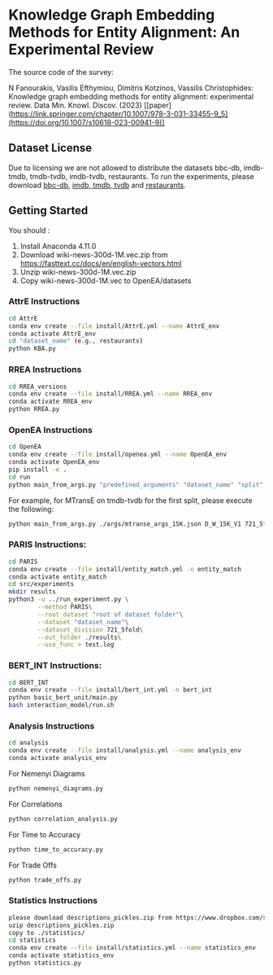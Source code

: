 # Knowledge Graph Embedding Methods for Entity Alignment: An Experimental Review

The source code of the survey:

N Fanourakis, Vasilis Efthymiou, Dimitris Kotzinos, Vassilis Christophides:
Knowledge graph embedding methods for entity alignment: experimental review. Data Min. Knowl. Discov. (2023)
[[paper](https://link.springer.com/chapter/10.1007/978-3-031-33455-9_5](https://doi.org/10.1007/s10618-023-00941-9)]

## Dataset License

Due to licensing we are not allowed to distribute the datasets bbc-db, imdb-tmdb, tmdb-tvdb, imdb-tvdb, restaurants.
To run the experiments, please download [bbc-db](https://www.csd.uoc.gr/~vefthym/minoanER/datasets.html), [imdb, tmdb, tvdb](https://github.com/ScaDS/MovieGraphBenchmark) and [restaurants](http://oaei.ontologymatching.org/2010/im/).

## Getting Started

You should :
1. Install Anaconda 4.11.0
2. Download wiki-news-300d-1M.vec.zip from https://fasttext.cc/docs/en/english-vectors.html
3. Unzip wiki-news-300d-1M.vec.zip
4. Copy wiki-news-300d-1M.vec to OpenEA/datasets

### AttrE Instructions
```bash
cd AttrE
conda env create --file install/AttrE.yml --name AttrE_env
conda activate AttrE_env
cd "dataset_name" (e.g., restaurants)
python KBA.py
```

### RREA Instructions
```bash
cd RREA_versions
conda env create --file install/RREA.yml --name RREA_env
conda activate RREA_env
python RREA.py
```

### OpenEA Instructions
```bash
cd OpenEA
conda env create --file install/openea.yml --name OpenEA_env
conda activate OpenEA_env
pip install -e .
cd run
python main_from_args.py "predefined_arguments" "dataset_name" "split"
```
For example, for MTransE on tmdb-tvdb for the first split, please execute the following:
```bash
python main_from_args.py ./args/mtranse_args_15K.json D_W_15K_V1 721_5fold/1/
```

### PARIS Instructions:
```bash
cd PARIS
conda env create --file install/entity_match.yml -n entity_match
conda activate entity_match
cd src/experiments
mkdir results
python3 -u ../run_experiment.py \
        --method PARIS\
        --root_dataset "root of dataset folder"\
        --dataset "dataset_name"\
        --dataset_division 721_5fold\
        --out_folder ./results\
        --use_func > test.log
```
### BERT_INT Instructions:
```bash
cd BERT_INT
conda env create --file install/bert_int.yml -n bert_int
python basic_bert_unit/main.py
bash interaction_model/run.sh
```

### Analysis Instructions
```bash
cd analysis
conda env create --file install/analysis.yml --name analysis_env
conda activate analysis_env
```
For Nemenyi Diagrams
```bash
python nemenyi_diagrams.py
```
For Correlations
```bash
python correlation_analysis.py
```
For Time to Accuracy
```bash
python time_to_accuracy.py
```
For Trade Offs
```bash
python trade_offs.py
```

### Statistics Instructions
```bash
please download descriptions_pickles.zip from https://www.dropbox.com/sh/7r2y1x8wx9y921e/AAAh3DabBguCzxk8OlZnL-Mza?dl=0
uzip descriptions_pickles.zip
copy to ./statistics/
cd statistics
conda env create --file install/statistics.yml --name statistics_env
conda activate statistics_env
python statistics.py
```
